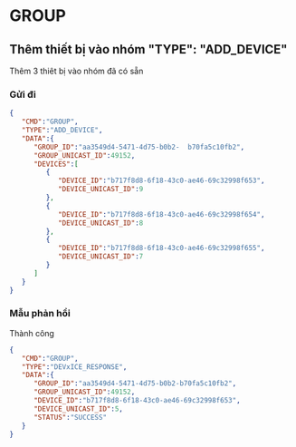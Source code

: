 # GROUP
## Thêm thiết bị vào nhóm "TYPE": "ADD_DEVICE"
 Thêm 3 thiêt bị vào nhóm đã có sẵn
 
 ### Gửi đi
```json
{
   "CMD":"GROUP",
   "TYPE":"ADD_DEVICE",
   "DATA":{
      "GROUP_ID":"aa3549d4-5471-4d75-b0b2-  b70fa5c10fb2",
      "GROUP_UNICAST_ID":49152,
      "DEVICES":[
         {
            "DEVICE_ID":"b717f8d8-6f18-43c0-ae46-69c32998f653",
            "DEVICE_UNICAST_ID":9
         },
         {
            "DEVICE_ID":"b717f8d8-6f18-43c0-ae46-69c32998f654",
            "DEVICE_UNICAST_ID":8
         },
         {
            "DEVICE_ID":"b717f8d8-6f18-43c0-ae46-69c32998f655",
            "DEVICE_UNICAST_ID":7
         }
      ]
   }
}
```
### Mẫu phản hồi

Thành công
```json
{
   "CMD":"GROUP",
   "TYPE":"DEVxICE_RESPONSE",
   "DATA":{
      "GROUP_ID":"aa3549d4-5471-4d75-b0b2-b70fa5c10fb2",
      "GROUP_UNICAST_ID":49152,
      "DEVICE_ID":"b717f8d8-6f18-43c0-ae46-69c32998f653",
      "DEVICE_UNICAST_ID":5,
      "STATUS":"SUCCESS"
   }
}
```
